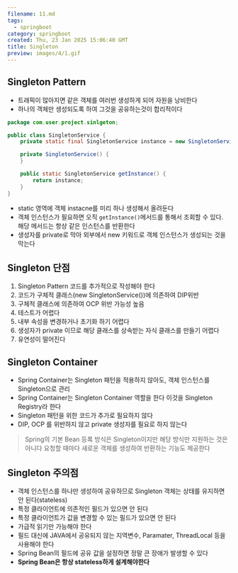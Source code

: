 ```yaml
---
filename: 11.md
tags:
  - springboot
category: springboot
created: Thu, 23 Jan 2025 15:06:40 GMT
title: Singleton
preview: images/4/1.gif
---
```


## Singleton Pattern

- 트래픽이 많아지면 같은 객체를 여러번 생성하게 되어 자원을 낭비한다
- 하나의 객체만 생성되도록 하여 그것을 공유하는것이 합리적이다

```java
package com.user.project.sinlgeton;

public class SingletonService {
    private static final SingletonService instance = new SingletonService();

    private SingletonService() {
    }

    public static SingletonService getInstance() {
        return instance;
    }
}
```

- static 영역에 객체 instacne를 미리 하나 생성해서 올려둔다
- 객체 인스턴스가 필요하면 오직 `getInstance()`메서드를 통해서 조회할 수 있다. 해당 메서드는 항상 같은 인스턴스를 반환한다
- 생성자를 private로 막아 외부에서 new 키워드로 객체 인스턴스가 생성되는 것을 막는다

## Singleton 단점

1. Singleton Pattern 코드를 추가적으로 작성해야 한다
2. 코드가 구체적 클래스(new SingletonService())에 의존하여 DIP위반
3. 구체적 클래스에 의존하여 OCP 위반 가능성 높음
4. 테스트가 어렵다
5. 내부 속성을 변경하거나 초기화 하기 어렵다
6. 생성자가 private 이므로 해당 클래스를 상속받는 자식 클래스를 만들기 어렵다
7. 유연성이 떨어진다

## Singleton Container

- Spring Container는 Singleton 패턴을 적용하지 않아도, 객체 인스턴스를 Singleton으로 관리
- Spring Container는 Singleton Container 역할을 한다 이것을 Singleton Registry라 한다
- Singleton 패턴을 위한 코드가 추가로 필요하지 않다
- DIP, OCP 를 위반하지 않고 private 생성자를 필요로 하지 않는다

> Spring의 기본 Bean 등록 방식은 Singleton이지만 해당 방식만 지원하는 것은 아니다
> 요청할 때마다 새로운 객체를 생성하여 반환하는 기능도 제공한다

## Singleton 주의점

- 객체 인스턴스를 하나만 생성하여 공유하므로 Singleton 객체는 상태를 유지하면 안 된다(stateless)
- 특정 클라이언트에 의존적인 필드가 있으면 안 된다
- 특정 클라이언트가 값을 변경할 수 있는 필드가 있으면 안 된다
- 가급적 읽기만 가능해야 한다
- 필드 대신에 JAVA에서 공유되지 않는 지역변수, Paramater, ThreadLocal 등을 사용해야 한다
- Spring Bean의 필드에 공유 값을 설정하면 정말 큰 장애가 발생할 수 있다
- **Spring Bean은 항상 stateless하게 설계해야한다**